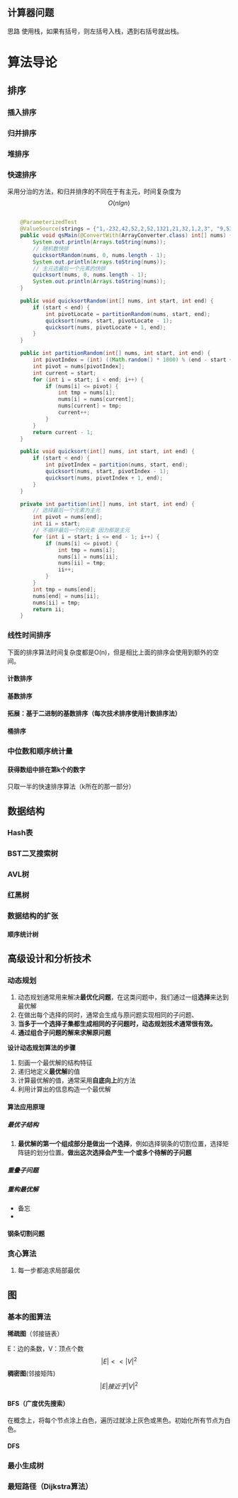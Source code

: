 









## 计算器问题

思路 使用栈，如果有括号，则左括号入栈，遇到右括号就出栈。



# 算法导论

## 排序

### 插入排序

### 归并排序

### 堆排序

### 快速排序

采用分治的方法，和归并排序的不同在于有主元，时间复杂度为
$$
O(nlgn)
$$


```java

    @ParameterizedTest
    @ValueSource(strings = {"1,-232,42,52,2,52,1321,21,32,1,2,3", "9,53,632,2,53,53,3,22,2",})
    public void qsMain(@ConvertWith(ArrayConverter.class) int[] nums) {
        System.out.println(Arrays.toString(nums));
        // 随机数快排
        quicksortRandom(nums, 0, nums.length - 1);
        System.out.println(Arrays.toString(nums));
        // 主元选最后一个元素的快排
        quicksort(nums, 0, nums.length - 1);
        System.out.println(Arrays.toString(nums));
    }

    public void quicksortRandom(int[] nums, int start, int end) {
        if (start < end) {
            int pivotLocate = partitionRandom(nums, start, end);
            quicksort(nums, start, pivotLocate - 1);
            quicksort(nums, pivotLocate + 1, end);
        }
    }

    public int partitionRandom(int[] nums, int start, int end) {
        int pivotIndex = (int) ((Math.random() * 1000) % (end - start + 1));
        int pivot = nums[pivotIndex];
        int current = start;
        for (int i = start; i < end; i++) {
            if (nums[i] <= pivot) {
                int tmp = nums[i];
                nums[i] = nums[current];
                nums[current] = tmp;
                current++;
            }
        }
        return current - 1;
    }

    public void quicksort(int[] nums, int start, int end) {
        if (start < end) {
            int pivotIndex = partition(nums, start, end);
            quicksort(nums, start, pivotIndex - 1);
            quicksort(nums, pivotIndex + 1, end);
        }
    }

    private int partition(int[] nums, int start, int end) {
        // 选择最后一个元素为主元
        int pivot = nums[end];
        int ii = start;
        // 不循环最后一个的元素 因为那是主元
        for (int i = start; i <= end - 1; i++) {
            if (nums[i] <= pivot) {
                int tmp = nums[i];
                nums[i] = nums[ii];
                nums[ii] = tmp;
                ii++;
            }
        }
        int tmp = nums[end];
        nums[end] = nums[ii];
        nums[ii] = tmp;
        return ii;
    }

```





### 线性时间排序

下面的排序算法时间复杂度都是O(n)，但是相比上面的排序会使用到额外的空间。

#### 计数排序

#### 基数排序

#### 拓展：基于二进制的基数排序（每次技术排序使用计数排序法）

#### 桶排序

### 中位数和顺序统计量

#### 获得数组中排在第k个的数字

只取一半的快速排序算法（k所在的那一部分）



## 数据结构

### Hash表

### BST二叉搜索树

### AVL树

### 红黑树

### 数据结构的扩张

#### 顺序统计树



## 高级设计和分析技术

### 动态规划

1. 动态规划通常用来解决**最优化问题**，在这类问题中，我们通过一组**选择**来达到最优解
2. 在做出每个选择的同时，通常会生成与原问题实现相同的子问题、
3. **当多于一个选择子集都生成相同的子问题时，动态规划技术通常很有效。**
4. **通过组合子问题的解来求解原问题**

**设计动态规划算法的步骤**

1. 刻画一个最优解的结构特征
2. 递归地定义**最优解**的值
3. 计算最优解的值，通常采用**自底向上**的方法
4. 利用计算出的信息构造一个最优解

#### 算法应用原理

##### 最优子结构

1. **最优解的第一个组成部分是做出一个选择**，例如选择钢条的切割位置，选择矩阵链的划分位置。**做出这次选择会产生一个或多个待解的子问题**



##### 重叠子问题



##### 重构最优解

- 备忘
- 

#### 钢条切割问题





### 贪心算法

1. 每一步都追求局部最优



## 图

### 基本的图算法

**稀疏图**（邻接链表）

E：边的条数，V：顶点个数
$$
|E|<<|V|^2
$$
**稠密图**(邻接矩阵)
$$
|E|接近于|V|^2
$$

#### BFS（广度优先搜索）

在概念上，将每个节点涂上白色，遍历过就涂上灰色或黑色。初始化所有节点为白色。

#### DFS



### 最小生成树



### 最短路径（Dijkstra算法）

